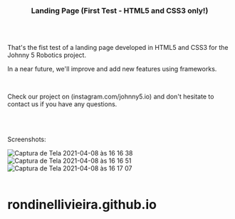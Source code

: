 <h3 align="center">Landing Page (First Test - HTML5 and CSS3 only!)</h3>
<br><br>

<p> That's the fist test of a landing page developed in HTML5 and CSS3 for the Johnny 5 Robotics project. </p>
<p> In a near future, we'll improve and add new features using frameworks. </p>
<br>
<p>Check our project on (instagram.com/johnny5.io) and don't hesitate to contact us if you have any questions.</p>
<br><br>
<p> Screenshots: </p>

![Captura de Tela 2021-04-08 às 16 16 38](https://user-images.githubusercontent.com/79580178/114085859-4d03c900-9888-11eb-8d09-2e08df2818a6.png)<br>
![Captura de Tela 2021-04-08 às 16 16 51](https://user-images.githubusercontent.com/79580178/114085867-50975000-9888-11eb-80dd-efac56a89b10.png)<br>
![Captura de Tela 2021-04-08 às 16 17 07](https://user-images.githubusercontent.com/79580178/114085874-51c87d00-9888-11eb-9d4e-84dfbb8ecd85.png)
<br><br>

# rondinellivieira.github.io
